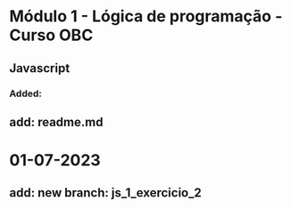 <h1>Módulo 1 - Lógica de programação - Curso OBC</h1>

## Javascript

### Added:

## add: readme.md

# 01-07-2023

## add: new branch: js_1_exercicio_2
